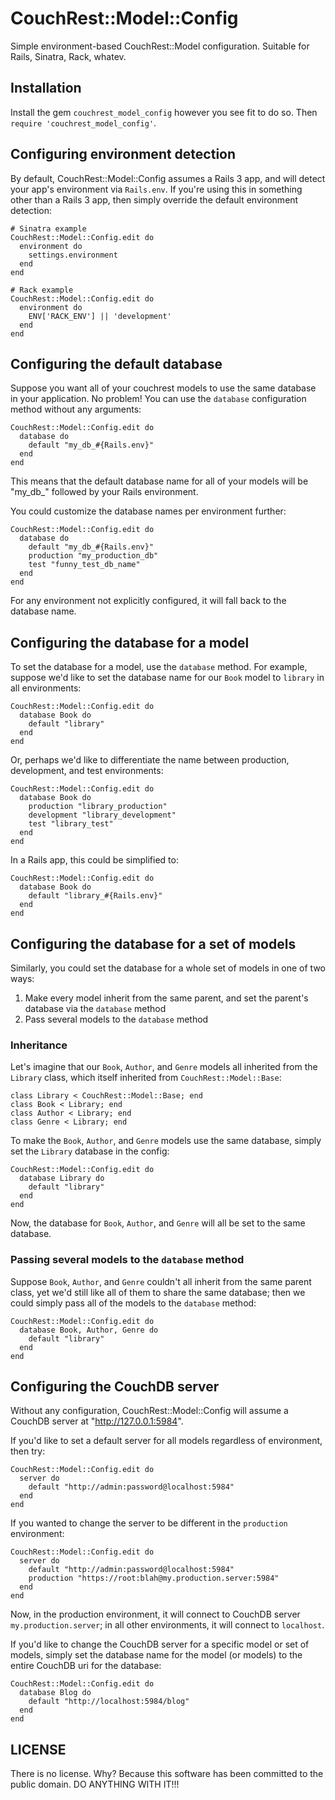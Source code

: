 # CouchRest::Model::Config

Simple environment-based CouchRest::Model configuration. Suitable for Rails, Sinatra, Rack, whatev. 

## Installation

Install the gem `couchrest_model_config` however you see fit to do so. Then `require 'couchrest_model_config'`.

## Configuring environment detection

By default, CouchRest::Model::Config assumes a Rails 3 app, and will detect your app's environment via `Rails.env`. If you're using this in something other than a Rails 3 app,
then simply override the default environment detection:
    
    # Sinatra example
    CouchRest::Model::Config.edit do
      environment do
        settings.environment
      end
    end

    # Rack example
    CouchRest::Model::Config.edit do
      environment do
        ENV['RACK_ENV'] || 'development'
      end
    end

## Configuring the default database

Suppose you want all of your couchrest models to use the same database in your application. No problem! You can use the `database` configuration method without
any arguments:

    CouchRest::Model::Config.edit do
      database do
        default "my_db_#{Rails.env}"
      end
    end

This means that the default database name for all of your models will be "my_db_" followed by your Rails environment.

You could customize the database names per environment further:

    CouchRest::Model::Config.edit do
      database do
        default "my_db_#{Rails.env}"
        production "my_production_db"
        test "funny_test_db_name"
      end
    end

For any environment not explicitly configured, it will fall back to the database name.

## Configuring the database for a model

To set the database for a model, use the `database` method. For example, suppose we'd like to set the database name for our `Book` model to 
`library` in all environments:

    CouchRest::Model::Config.edit do
      database Book do
        default "library"
      end
    end

Or, perhaps we'd like to differentiate the name between production, development, and test environments:

    CouchRest::Model::Config.edit do
      database Book do
        production "library_production"
        development "library_development"
        test "library_test"
      end
    end

In a Rails app, this could be simplified to:

    CouchRest::Model::Config.edit do
      database Book do
        default "library_#{Rails.env}"
      end
    end

## Configuring the database for a set of models

Similarly, you could set the database for a whole set of models in one of two ways:

1. Make every model inherit from the same parent, and set the parent's database via the `database` method
2. Pass several models to the `database` method

### Inheritance

Let's imagine that our `Book`, `Author`, and `Genre` models all inherited from the `Library` class, which itself inherited from `CouchRest::Model::Base`:

    class Library < CouchRest::Model::Base; end
    class Book < Library; end
    class Author < Library; end
    class Genre < Library; end

To make the `Book`, `Author`, and `Genre` models use the same database, simply set the `Library` database in the config:

    CouchRest::Model::Config.edit do
      database Library do
        default "library"
      end
    end

Now, the database for `Book`, `Author`, and `Genre` will all be set to the same database.

### Passing several models to the `database` method

Suppose `Book`, `Author`, and `Genre` couldn't all inherit from the same parent class, yet we'd still like all of them to share the same database;
then we could simply pass all of the models to the `database` method:

    CouchRest::Model::Config.edit do
      database Book, Author, Genre do
        default "library"
      end
    end

## Configuring the CouchDB server 

Without any configuration, CouchRest::Model::Config will assume a CouchDB server at "http://127.0.0.1:5984". 

If you'd like to set a default server for all models regardless of environment, then try:

    CouchRest::Model::Config.edit do
      server do
        default "http://admin:password@localhost:5984"
      end
    end

If you wanted to change the server to be different in the `production` environment:

    CouchRest::Model::Config.edit do
      server do
        default "http://admin:password@localhost:5984"
        production "https://root:blah@my.production.server:5984"
      end
    end

Now, in the production environment, it will connect to CouchDB server `my.production.server`; in all other environments, it will connect to `localhost`.

If you'd like to change the CouchDB server for a specific model or set of models, simply set the database name for the model (or models) to the entire
CouchDB uri for the database:

    CouchRest::Model::Config.edit do
      database Blog do
        default "http://localhost:5984/blog"
      end
    end

## LICENSE

There is no license. Why? Because this software has been committed to the public domain. DO ANYTHING WITH IT!!!
